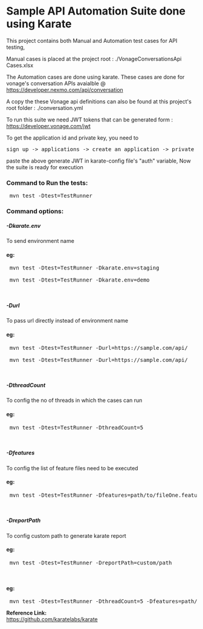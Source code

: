 # Sample API Automation Suite done using Karate

This project contains both Manual and Automation test cases for API testing,

Manual cases is placed at the project root : ./VonageConversationsApi Cases.xlsx

The Automation cases are done using karate. These cases are done for vonage's conversation APIs avaialble @ https://developer.nexmo.com/api/conversation

A copy the these Vonage api definitions can also be found at this project's root folder : ./conversation.yml

To run this suite we need JWT tokens that can be generated form : https://developer.vonage.com/jwt

To get the application id and private key, you need to 
<br>
<pre>
sign up -> applications -> create an application -> private key will be downloaded to the local and APP key will be available in the UI
</pre>

paste the above generate JWT in karate-config file's "auth" variable, Now the suite is ready for execution 

<h3>Command to Run the tests: </h3>
<pre> mvn test -Dtest=TestRunner </pre>

<h3>Command options:</h3>

<h5>-Dkarate.env </h5>
To send environment name <br>
<h4>eg:</h4>
<pre> mvn test -Dtest=TestRunner -Dkarate.env=staging <br>
 mvn test -Dtest=TestRunner -Dkarate.env=demo </pre><br>


<h5>-Durl </h5> 
To pass url directly instead of environment name <br>
<h4>eg:</h4>
<pre> mvn test -Dtest=TestRunner -Durl=https://sample.com/api/ <br>
 mvn test -Dtest=TestRunner -Durl=https://sample.com/api/ </pre><br>


<h5>-DthreadCount</h5> To config the no of threads in which the cases can run <br>
<h4>eg:</h4>
<pre> mvn test -Dtest=TestRunner -DthreadCount=5 </pre><br>


<h5>-Dfeatures </h5>To config the list of feature files need to be executed <br>
<h4>eg:</h4>
<pre> mvn test -Dtest=TestRunner -Dfeatures=path/to/fileOne.feature,path/to/package </pre><br>


<h5>-DreportPath</h5> To config custom path to generate karate report<br>
<h4>eg:</h4>
<pre> mvn test -Dtest=TestRunner -DreportPath=custom/path </pre><br>


<h4>eg:</h4>
<pre> mvn test -Dtest=TestRunner -DthreadCount=5 -Dfeatures=path/to/fileOne.feature,path/to/package -DreportPath=custom/path</pre>

<b>Reference Link:</b> <br>
https://github.com/karatelabs/karate